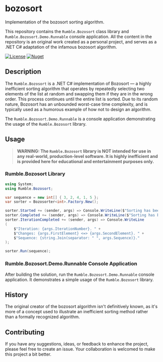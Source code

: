 # bozosort
Implementation of the bozosort sorting algorithm.

This repository contains the `Rumble.Bozosort` class library and `Rumble.Bozosort.Demo.Runnable` console application. All the content in the repository is an original work created as a personal project, and serves as a .NET C# adaptation of the infamous bozosort algorithm.

[![License](https://img.shields.io/github/license/rumrunner0/bozosort?label=license)](https://github.com/rumrunner0/bozosort/blob/main/LICENSE)
[![Nuget](https://img.shields.io/nuget/v/Rumble.Bozosort?label=nuget)](https://www.nuget.org/packages/Rumble.Bozosort)

## Description
The `Rumble.Bozosort` is a .NET C# implementation of Bozosort — a highly inefficient sorting algorithm that operates by repeatedly selecting two elements of the list at random and swapping them if they are in the wrong order. This process continues until the entire list is sorted. Due to its random nature, Bozosort has an unbounded worst-case time complexity, and is typically used as a humorous example of how not to design an algorithm.

The `Rumble.Bozosort.Demo.Runnable` is a console application demonstrating the usage of the `Rumble.Bozosort` library.

## Usage
> **WARNING: The `Rumble.Bozosort` library is NOT intended for use in any real-world, production-level software. It is highly inefficient and is provided here for educational and entertainment purposes only.**

### Rumble.Bozosort Library
```csharp
using System;
using Rumble.Bozosort;

var sequence = new int[] { 3, 2, 4, 1, 5 };
var sorter = Bozosorter<int>.Factory.New();

sorter.Started += (sender, args) => Console.WriteLine($"Sorting has been started");
sorter.Completed += (sender, args) => Console.WriteLine($"Sorting has been completed in {args.ElapsedTime.TotalSeconds} seconds");
sorter.IterationCompleted += (sender, args) => Console.WriteLine
(
    $"Iteration: {args.IterationNumber}. " +
    $"Changes: {args.FirstElement} <=> {args.SecondElement}. " +
    $"Sequence: {string.Join(separator: " ", args.Sequence)}."
);

sorter.Run(sequence);
```

### Rumble.Bozosort.Demo.Runnable Console Application
After building the solution, run the `Rumble.Bozosort.Demo.Runnable` console application. It demonstrates a simple usage of the `Rumble.Bozosort` library.

## History
The original creator of the bozosort algorithm isn't definitively known, as it's more of a concept used to illustrate an inefficient sorting method rather than a formally recognized algorithm.

## Contributing
If you have any suggestions, ideas, or feedback to enhance the project, please feel free to create an issue. Your collaboration is welcomed to make this project a bit better.
